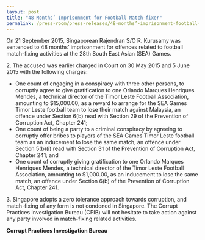 ```yaml
---
layout: post
title: "48 Months’ Imprisonment for Football Match-fixer"
permalink: /press-room/press-releases/48-months’-imprisonment-football-match-fixer/
---
```

On 21 September 2015, Singaporean Rajendran S/O R. Kurusamy was sentenced to 48 months’ imprisonment for offences related to football match-fixing activities at the 28th South East Asian (SEA) Games.

2\.        The accused was earlier charged in Court on 30 May 2015 and 5 June 2015 with the following charges:

* One count of engaging in a conspiracy with three other persons, to corruptly agree to give gratification to one Orlando Marques Henriques Mendes, a technical director of the Timor Leste Football Association, amounting to $15,000.00, as a reward to arrange for the SEA Games Timor Leste football team to lose their match against Malaysia, an offence under Section 6(b) read with Section 29 of the Prevention of Corruption Act, Chapter 241;
* One count of being a party to a criminal conspiracy by agreeing to corruptly offer bribes to players of the SEA Games Timor Leste football team as an inducement to lose the same match, an offence under Section 5(b)(i) read with Section 31 of the Prevention of Corruption Act, Chapter 241; and
* One count of corruptly giving gratification to one Orlando Marques Henriques Mendes, a technical director of the Timor Leste Football Association, amounting to $1,000.00, as an inducement to lose the same match, an offence under Section 6(b) of the Prevention of Corruption Act, Chapter 241.

3\.       Singapore adopts a zero tolerance approach towards corruption, and match-fixing of any form is not condoned in Singapore. The Corrupt Practices Investigation Bureau (CPIB) will not hesitate to take action against any party involved in match-fixing related activities.

**Corrupt Practices Investigation Bureau**

